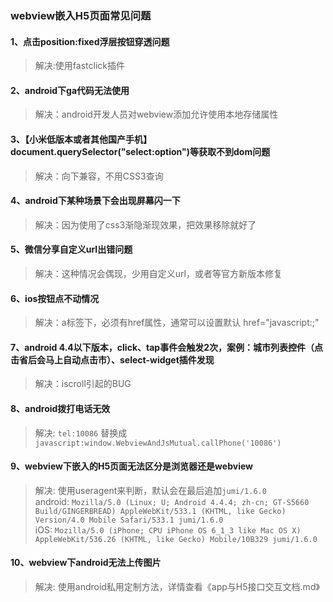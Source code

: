 ### webview嵌入H5页面常见问题

#### 1、点击position:fixed浮层按钮穿透问题
>解决:使用fastclick插件

#### 2、android下ga代码无法使用
>解决：android开发人员对webview添加允许使用本地存储属性

#### 3、【小米低版本或者其他国产手机】document.querySelector("select:option")等获取不到dom问题
>解决：向下兼容，不用CSS3查询

#### 4、android下某种场景下会出现屏幕闪一下
>解决：因为使用了css3渐隐渐现效果，把效果移除就好了

#### 5、微信分享自定义url出错问题
>解决：这种情况会偶现，少用自定义url，或者等官方新版本修复

#### 6、ios按钮点不动情况
>解决：a标签下，必须有href属性，通常可以设置默认 href="javascript:;"

#### 7、android 4.4以下版本，click、tap事件会触发2次，案例：城市列表控件（点击省后会马上自动点击市）、select-widget插件发现
>解决：iscroll引起的BUG

#### 8、android拨打电话无效
>解决: `tel:10086` 替换成 `javascript:window.WebviewAndJsMutual.callPhone('10086')`

#### 9、webview下嵌入的H5页面无法区分是浏览器还是webview
>解决: 使用useragent来判断，默认会在最后追加`jumi/1.6.0`    
android:  `Mozilla/5.0 (Linux; U; Android 4.4.4; zh-cn; GT-S5660 Build/GINGERBREAD) AppleWebKit/533.1 (KHTML, like Gecko) Version/4.0 Mobile Safari/533.1 jumi/1.6.0`    
iOS:  `Mozilla/5.0 (iPhone; CPU iPhone OS 6_1_3 like Mac OS X) AppleWebKit/536.26 (KHTML, like Gecko) Mobile/10B329 jumi/1.6.0`

#### 10、webview下android无法上传图片
>解决: 使用android私用定制方法，详情查看《app与H5接口交互文档.md》
